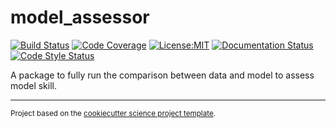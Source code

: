model_assessor
==============================
[![Build Status](https://img.shields.io/github/workflow/status/axiom-data-science/model_assessor/Tests?logo=github&style=for-the-badge)](https://github.com/axiom-data-science/model_assessor/actions)
[![Code Coverage](https://img.shields.io/codecov/c/github/axiom-data-science/model_assessor.svg?style=for-the-badge)](https://codecov.io/gh/axiom-data-science/model_assessor)
[![License:MIT](https://img.shields.io/badge/License-MIT-green.svg?style=for-the-badge)](https://opensource.org/licenses/MIT)
[![Documentation Status](https://img.shields.io/readthedocs/model_assessor/latest.svg?style=for-the-badge)](https://model_assessor.readthedocs.io/en/latest/?badge=latest)
[![Code Style Status](https://img.shields.io/github/workflow/status/axiom-data-science/model_assessor/linting%20with%20pre-commit?label=Code%20Style&style=for-the-badge)](https://github.com/axiom-data-science/model_assessor/actions)


A package to fully run the comparison between data and model to assess model skill.

--------

<p><small>Project based on the <a target="_blank" href="https://github.com/jbusecke/cookiecutter-science-project">cookiecutter science project template</a>.</small></p>
